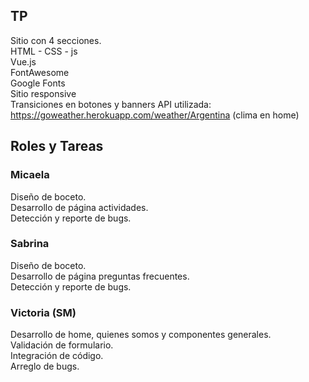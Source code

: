 ## TP
Sitio con 4 secciones.  
HTML - CSS - js  
Vue.js  
FontAwesome  
Google Fonts  
Sitio responsive   
Transiciones en botones y banners
API utilizada: https://goweather.herokuapp.com/weather/Argentina (clima en home)  

## Roles y Tareas
### Micaela
Diseño de boceto.  
Desarrollo de página actividades.  
Detección  y reporte de bugs.  


### Sabrina
Diseño de boceto.  
Desarrollo de página preguntas frecuentes.  
Detección  y reporte de bugs.  


### Victoria (SM)
Desarrollo de home, quienes somos y componentes generales.  
Validación de formulario.  
Integración de código.  
Arreglo de bugs.  

